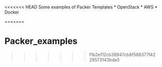 <<<<<<< HEAD
Some examples of Packer Templates 
	* OpenStack
	* AWS 
	* Docker

=======
# Packer_examples
>>>>>>> f1b2e112cb38947cb8f588377f4229573143bda3
